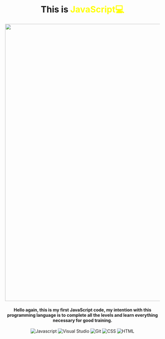 <h1 align="center">
This is <span style="color:yellow"> JavaScript💻
</h1>

<p align="center"> 
    <image src="https://github.com/JuanSeCortes/learn-programming/assets/152464350/d03e585c-7faa-4989-932c-ca0efb0270dd"
width="900">

<h4 align="center"> Hello again, this is my first JavaScript code, my intention with this programming language is to complete all the levels and learn everything necessary for good training.
</h4> 

</p>

<p align="center">
    <img src="https://img.shields.io/badge/javascript-%23323330.svg?style=for-the-badge&logo=javascript&logoColor=%23F7DF1E" alt="Javascript">
    <img src="https://img.shields.io/badge/Visual%20Studio%20Code-0078d7.svg?style=for-the-badge&logo=visual-studio-code&logoColor=white" alt="Visual Studio">
    <img src="https://img.shields.io/badge/git-%23F05033.svg?style=for-the-badge&logo=git&logoColor=white" alt="Git">
    <img src="https://img.shields.io/badge/css3-%231572B6.svg?style=for-the-badge&logo=css3&logoColor=white" alt="CSS">
    <img src="https://img.shields.io/badge/html5-%23E34F26.svg?style=for-the-badge&logo=html5&logoColor=white" alt="HTML">
    </p>
